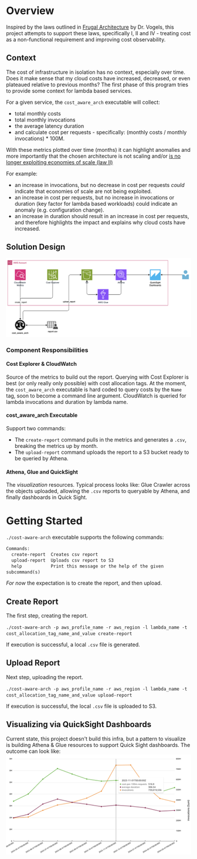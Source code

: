 # Overview
Inspired by the laws outlined in [Frugal Architecture](https://thefrugalarchitect.com/laws/make-cost-a-non-functional-requirement.html) by Dr. Vogels, this project attempts to support these laws, specifically I, II and IV - treating cost as a non-functional requirement and improving cost observability. 

## Context
The cost of infrastructure in isolation has no context, especially over time. Does it make sense that my cloud costs have increased, decreased, or even plateaued relative to previous months? The first phase of this program tries to provide some context for lambda based services. 

For a given service, the `cost_aware_arch` executable will collect:
- total monthly costs
- total monthly invocations
- the average latency duration
- and calculate cost per requests - specifically: (monthly costs / monthly invocations) * 100M.

With these metrics plotted over time (months) it can highlight anomalies and more importantly that the chosen architecture is not scaling and/or [is no longer exploiting economies of scale (law II)](https://thefrugalarchitect.com/laws/systems-that-last-align-cost-to-business.html) 

For example:
- an increase in invocations, but no decrease in cost per requests *could* indicate that economies of scale are not being exploited.
- an increase in cost per requests, but no increase in invocations or duration (key factor for lambda based workloads) could indicate an anomaly (e.g. configuration change).
- an increase in duration should result in an increase in cost per requests, and therefore highlights the impact and explains why cloud costs have increased.

## Solution Design
![caa design](./supporting_docs/caa-design.png)
### Component Responsibilities 
#### Cost Explorer & CloudWatch
Source of the metrics to build out the report. Querying with Cost Explorer is best (or only really only possible) with cost allocation tags. At the moment, the `cost_aware_arch` executable is hard coded to query costs by the `Name` tag, soon to become a command line argument. CloudWatch is queried for lambda invocations and duration by lambda name.

#### cost_aware_arch Executable
Support two commands:
- The `create-report` command pulls in the metrics and generates a `.csv`, breaking the metrics up by month.
- The `upload-report` command uploads the report to a S3 bucket ready to be queried by Athena.

#### Athena, Glue and QuickSight
The _visualization_ resources. Typical process looks like: Glue Crawler across the objects uploaded, allowing the `.csv` reports to queryable by Athena, and finally dashboards in Quick Sight.

# Getting Started

`./cost-aware-arch` executable supports the following commands:

```
Commands:
  create-report  Creates csv report
  upload-report  Uploads csv report to S3
  help           Print this message or the help of the given subcommand(s)
```

_For now_ the expectation is to create the report, and then upload.

## Create Report
The first step, creating the report. 

`./cost-aware-arch -p aws_profile_name -r aws_region -l lambda_name -t cost_allocation_tag_name_and_value create-report`

If execution is successful, a local `.csv` file is generated.

## Upload Report
Next step, uploading the report. 

`./cost-aware-arch -p aws_profile_name -r aws_region -l lambda_name -t cost_allocation_tag_name_and_value upload-report`

If execution is successful, the local `.csv` file is uploaded to S3.

## Visualizing via QuickSight Dashboards
Current state, this project doesn't build this infra, but a pattern to visualize is building Athena & Glue resources to support Quick Sight dashboards. The outcome can look like:
![qs example](./supporting_docs/quick-sight-example.png)
